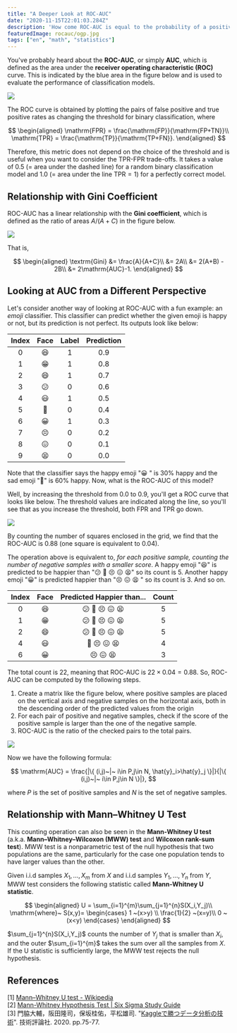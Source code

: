 ```yaml
---
title: "A Deeper Look at ROC-AUC"
date: "2020-11-15T22:01:03.284Z"
description: 'How come ROC-AUC is equal to the probability of a positive sample ranked higher than negative ones? This post provides an answer with a fun example.'
featuredImage: rocauc/ogp.jpg
tags: ["en", "math", "statistics"]
---
```


You've probably heard about the **ROC-AUC**, or simply **AUC**,  which is defined as the area under the **receiver operating characteristic (ROC)**  curve. This is indicated by the blue area in the figure below and is used to evaluate the performance of classification models.

![](2020-11-12-10-07-58.png)

The ROC curve is obtained by plotting the pairs of false positive and true positive rates as changing the threshold for binary classification, where

$$
\begin{aligned}
\mathrm{FPR} = \frac{\mathrm{FP}}{\mathrm{FP+TN}}\\
\mathrm{TPR} = \frac{\mathrm{TP}}{\mathrm{TP+FN}}.
\end{aligned}
$$

Therefore, this metric does not depend on the choice of the threshold and is useful when you want to consider the TPR-FPR trade-offs. It takes a value of 0.5 (= area under the dashed line) for a random binary classification model and 1.0 (= area under the line $\mathrm{TPR}=1$) for a perfectly correct model.

## Relationship with Gini Coefficient
ROC-AUC has a linear relationship with the **Gini coefficient**, which is defined as the ratio of areas $A/(A+C)$ in the figure below.

![](2020-11-12-09-52-34.png)

That is,

$$
\begin{aligned}
\textrm{Gini} &= \frac{A}{A+C}\\
&= 2A\\
&= 2(A+B) - 2B\\
&= 2\mathrm{AUC}-1.
\end{aligned}
$$

## Looking at AUC from a Different Perspective
Let's consider another way of looking at ROC-AUC with a fun example: an *emoji* classifier. This classifier can predict whether the given emoji is happy or not, but its prediction is not perfect. Its outputs look like below:

| Index | Face  | Label | Prediction |
| :---: | :---: | :---: | :--------: |
|   0   |   😆   |   1   |    0.9     |
|   1   |   😁   |   1   |    0.8     |
|   2   |   😄   |   1   |    0.7     |
|   3   |   😕   |   0   |    0.6     |
|   4   |   😃   |   1   |    0.5     |
|   5   |   🙁   |   0   |    0.4     |
|   6   |   😀   |   1   |    0.3     |
|   7   |   😣   |   0   |    0.2     |
|   8   |   😖   |   0   |    0.1     |
|   9   |   😫   |   0   |    0.0     |

Note that the classifier says the happy emoji "😀 " is 30% happy and the sad emoji "🙁" is 60% happy. Now, what is the ROC-AUC of this model?

Well, by increasing the threshold from 0.0 to 0.9, you'll get a ROC curve that looks like below. The threshold values are indicated along the line, so you'll see that as you increase the threshold, both FPR and TPR go down.

![](2020-11-14-11-52-30.png)

By counting the number of squares enclosed in the grid, we find that the ROC-AUC is 0.88 (one square is equivalent to 0.04).

The operation above is equivalent to, *for each positive sample, counting the number of negative samples with a smaller score*. A happy emoji "😆" is predicted to be happier than "😕 🙁 😣 😖 😫" so its count is 5. Another happy emoji "😀" is predicted happier than "😣 😖 😫 " so its count is 3. And so on.

| Index | Face  | Predicted Happier than... | Count |
| :---: | :---: | :-----------------------: | :---: |
|   0   |   😆   |         😕 🙁 😣 😖 😫         |   5   |
|   1   |   😁   |         😕 🙁 😣 😖 😫         |   5   |
|   2   |   😄   |         😕 🙁 😣 😖 😫         |   5   |
|   4   |   😃   |          🙁 😣 😖 😫          |   4   |
|   6   |   😀   |           😣 😖 😫           |   3   |

The total count is 22, meaning that ROC-AUC is $22 \times 0.04=0.88$. So, ROC-AUC can be computed by the following steps.
1. Create a matrix like the figure below, where positive samples are placed on the vertical axis and negative samples on the horizontal axis, both in the descending order of the predicted values from the origin
2. For each pair of positive and negative samples, check if the score of the positive sample is larger than the one of the negative sample.
3. ROC-AUC is the ratio of the checked pairs to the total pairs. 

![](2020-11-12-10-04-19.png)

Now we have the following formula:

$$
\mathrm{AUC} = \frac{|\{ (i,j)~|~ i\in P,j\in N, \hat{y}_i>\hat{y}_j \}|}{|\{ (i,j)~|~ i\in P,j\in N \}|},
$$

where $P$ is the set of positive samples and $N$ is the set of negative samples.

## Relationship with Mann–Whitney U Test 
This counting operation can also be seen in the **Mann-Whitney U test** (a.k.a. **Mann–Whitney–Wilcoxon (MWW) test** and **Wilcoxon rank-sum test**). MWW test is a nonparametric test of the null hypothesis that two populations are the same, particularly for the case one population tends to have larger values than the other. 

Given i.i.d samples $X_1,\ldots,X_m$ from $X$ and i.i.d samples $Y_1,\ldots,Y_n$ from $Y$, 
MWW test considers the following statistic called **Mann-Whitney U statistic**.

$$
\begin{aligned}
U = \sum_{i=1}^{m}\sum_{j=1}^{n}S(X_i,Y_j)\\
\mathrm{where}~ S(x,y)=
\begin{cases}
    1 ~(x>y) \\
    \frac{1}{2} ~(x=y)\\
    0 ~(x<y)
  \end{cases}
\end{aligned}
$$

$\sum_{j=1}^{n}S(X_i,Y_j)$ counts the number of $Y_j$ that is smaller than $X_i$, and the outer $\sum_{i=1}^{m}$ takes the sum over all the samples from $X$. If the U statistic is sufficiently large, the MWW test rejects the null hypothesis.

## References
[1] [Mann–Whitney U test - Wikipedia](https://en.wikipedia.org/wiki/Mann%E2%80%93Whitney_U_test)  
[2] [Mann-Whitney Hypothesis Test | Six Sigma Study Guide](https://sixsigmastudyguide.com/mann-whitney-non-parametric-hypothesis-test/)  
[3] 門脇大輔，阪田隆司，保坂桂佑，平松雄司. "[Kaggleで勝つデータ分析の技術](https://gihyo.jp/book/2019/978-4-297-10843-4)". 技術評論社. 2020. pp.75-77.